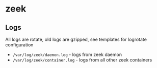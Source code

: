 zeek
=========


Logs
------------
All logs are rotate, old logs are gzipped, see templates for logrotate configuration

- `/var/log/zeek/daemon.log` - logs from zeek daemon
- `/var/log/zeek/container.log` - logs from all other zeek containers